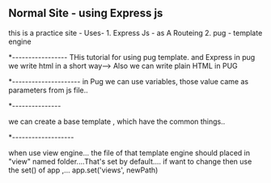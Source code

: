 ## Normal Site - using Express js

this is a practice site -
Uses- 1. Express Js - as A Routeing 2. pug - template engine

\*-----------------
THis tutorial for using pug template. and Express
in pug we write html in a short way--> Also we can write plain HTML in PUG

\*---------------------
in Pug we can use variables, those value came as parameters from js file..

\*---------------

we can create a base template , which have the common things..

\*-------------------

when use view engine... the file of that template engine should placed in "view" named folder....That's set by default.... if want to change then use the set() of app ,... app.set('views', newPath)
